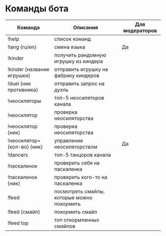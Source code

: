 # Команды бота

| Команда                        | Описания                                        | Для модераторов |
|--------------------------------|-------------------------------------------------|-----------------|
| !help                          | список команд                                   |                 |
| !lang {ru/en}                  | смена языка                                     | Да              |
| !kinder                        | получить рандомную игрушку из киндера           |                 |
| !kinder {название игрушки}     | отправить игрушку на фабрику киндеров           |                 |
| !duel {ник противника}         | отправить запрос на дуэль                       |                 |
| !неосиляторы                   | топ-5 неосиляторов канала                       |                 | 
| !неосилятор                    | проверка неосиляторства                         |                 |
| !неосилятор {ник}              | проверка неосиляторства                         |                 |
| !неосилятор+ {кол-во} {ник}    | управление неосиляторством                      | Да              |
| !dancers                       | топ-5 танцоров канала                           |                 | 
| !паскаленок                    | проверить себя на паскаленка                    |                 | 
| !паскаленок {ник}              | проверить кого-то на паскаленка                 |                 |
| !feed                          | посмотреть смайлы, которые можно покормить      |                 | 
| !feed {смайл}                  | покормить смайл                                 |                 | 
| !feed top                      | топ откормленных смайлов                        |                 | 
